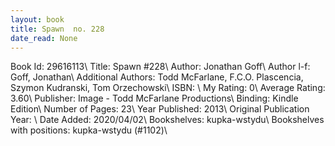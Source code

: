 ```yaml
---
layout: book
title: Spawn  no. 228
date_read: None
---
```


Book Id: 29616113\ 
Title: Spawn #228\ 
Author: Jonathan Goff\ 
Author l-f: Goff, Jonathan\ 
Additional Authors: Todd McFarlane, F.C.O. Plascencia, Szymon Kudranski, Tom Orzechowski\ 
ISBN: \ 
My Rating: 0\ 
Average Rating: 3.60\ 
Publisher: Image - Todd McFarlane Productions\ 
Binding: Kindle Edition\ 
Number of Pages: 23\ 
Year Published: 2013\ 
Original Publication Year: \ 
Date Added: 2020/04/02\ 
Bookshelves: kupka-wstydu\ 
Bookshelves with positions: kupka-wstydu (#1102)\ 

